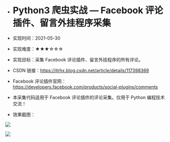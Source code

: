 - # Python3 爬虫实战 — Facebook 评论插件、留言外挂程序采集

- 实现时间：2021-05-30

- 实现难度：★★★☆☆☆

- 实现目标：采集 Facebook 评论插件、留言外挂程序的所有评论。

- CSDN 链接：https://itrhx.blog.csdn.net/article/details/117398369

- Facebook 评论插件官网：https://developers.facebook.com/products/social-plugins/comments

- 本采集代码适用于 Facebook 评论插件的评论采集。仅用于 Python 编程技术交流！

- 效果截图：

![](https://img-blog.csdnimg.cn/20210530222125607.png)

![](https://img-blog.csdnimg.cn/20210530222125750.png)
